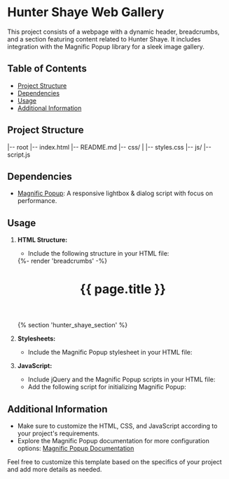 # Hunter Shaye Web Gallery

This project consists of a webpage with a dynamic header, breadcrumbs, and a section featuring content related to Hunter Shaye. It includes integration with the Magnific Popup library for a sleek image gallery.

## Table of Contents

- [Project Structure](#project-structure)
- [Dependencies](#dependencies)
- [Usage](#usage)
- [Additional Information](#additional-information)

## Project Structure

 
|-- root
    |-- index.html
    |-- README.md
    |-- css/
    |   |-- styles.css
    |-- js/
        |-- script.js
 

## Dependencies

- [Magnific Popup](https://github.com/dimsemenov/Magnific-Popup): A responsive lightbox & dialog script with focus on performance.

## Usage

1. **HTML Structure:**
   - Include the following structure in your HTML file:
 
   <div class="page-width page-content"> 
     {%- render 'breadcrumbs' -%} 
     <header class="section-header">
       <h1 class="section-header__title">{{ page.title }}</h1>
     </header> 
     {% section 'hunter_shaye_section' %} 
   </div>
 

2. **Stylesheets:**
   - Include the Magnific Popup stylesheet in your HTML file:
 
   <link rel="stylesheet" href="https://cdnjs.cloudflare.com/ajax/libs/magnific-popup.js/1.0.0/magnific-popup.min.css">
 

3. **JavaScript:**
   - Include jQuery and the Magnific Popup scripts in your HTML file:
 
   <script src="//ajax.googleapis.com/ajax/libs/jquery/3.3.1/jquery.min.js"></script>
   <script src="https://cdnjs.cloudflare.com/ajax/libs/magnific-popup.js/1.0.0/jquery.magnific-popup.min.js"></script>
   <script src="https://cdnjs.cloudflare.com/ajax/libs/magnific-popup.js/1.0.0/jquery.magnific-popup.js"></script>
 

   - Add the following script for initializing Magnific Popup:
 
   <script type="text/javascript"> 
     $(document).ready(function ($) {
       $('.video').magnificPopup({
         type: 'image',
         gallery: {
           enabled: true
         }
       }); 
     }); 
   </script>
  

## Additional Information

- Make sure to customize the HTML, CSS, and JavaScript according to your project's requirements.
- Explore the Magnific Popup documentation for more configuration options: [Magnific Popup Documentation](https://dimsemenov.com/plugins/magnific-popup/documentation.html)
 

Feel free to customize this template based on the specifics of your project and add more details as needed.
